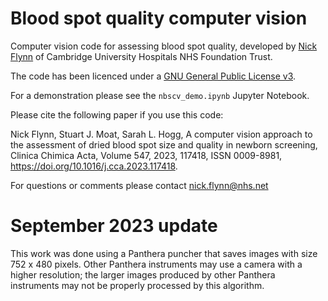 # Blood spot quality computer vision
Computer vision code for assessing blood spot quality, developed by [Nick Flynn](https://www.linkedin.com/in/flynnn) of Cambridge University Hospitals NHS Foundation Trust.

The code has been licenced under a [GNU General Public License v3](https://www.gnu.org/licenses/gpl-3.0.en.html).

For a demonstration please see the ```nbscv_demo.ipynb``` Jupyter Notebook.

Please cite the following paper if you use this code:

Nick Flynn, Stuart J. Moat, Sarah L. Hogg,
A computer vision approach to the assessment of dried blood spot size and quality in newborn screening,
Clinica Chimica Acta,
Volume 547,
2023,
117418,
ISSN 0009-8981,
https://doi.org/10.1016/j.cca.2023.117418.

For questions or comments please contact nick.flynn@nhs.net

# September 2023 update
This work was done using a Panthera puncher that saves images with size 752 x 480 pixels. Other Panthera instruments may use a camera with a higher resolution; the larger images produced by other Panthera instruments may not be properly processed by this algorithm.
